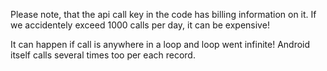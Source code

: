   Please note, that the api call key in the code has billing information on it. If we accidentely exceed 1000 calls per day, it can be expensive!

  It can happen if call is anywhere in a loop and loop went infinite! Android itself calls several times too per each record. 
